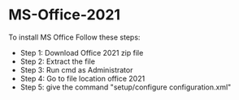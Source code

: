# MS-Office-2021
 
To install MS Office Follow these steps:
- Step 1: Download Office 2021 zip file
- Step 2: Extract the file
- Step 3: Run cmd as Administrator
- Step 4: Go to file location office 2021
- Step 5: give the command "setup/configure configuration.xml"




